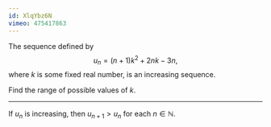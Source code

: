 ```yaml
---
id: XlqYbz6N
vimeo: 475417863
---
```


The sequence defined by
$$
u_n = (n+1)k^2 + 2nk - 3n,
$$
where $k$ is some fixed real number, is an increasing sequence.

Find the range of possible values of $k.$

---

If $u_n$ is increasing, then $u_{n+1} > u_n$ for each $n \in \mathbb{N}.$

